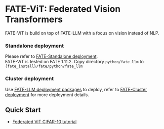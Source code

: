 # FATE-ViT: Federated Vision Transformers
FATE-ViT is build on top of FATE-LLM with a focus on vision instead of NLP.

### Standalone deployment
Please refer to [FATE-Standalone deployment](https://github.com/FederatedAI/FATE#standalone-deployment).  
FATE-ViT is tested on FATE 1.11.2. Copy directory `python/fate_llm` to `{fate_install}/fate/python/fate_llm`

### Cluster deployment
Use [FATE-LLM deployment packages](https://github.com/FederatedAI/FATE/wiki/Download#llm%E9%83%A8%E7%BD%B2%E5%8C%85) to deploy,  refer to [FATE-Cluster deployment](https://github.com/FederatedAI/FATE#cluster-deployment) for more deployment details.

## Quick Start
- [Federated ViT CIFAR-10 tutorial](./doc/tutorial/parameter_efficient_llm/ViT-example.ipynb)
